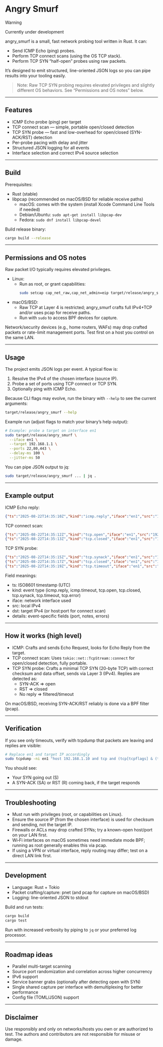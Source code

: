 # Angry Smurf

> [!WARNING]
> Currently under development

angry_smurf is a small, fast network probing tool written in Rust. It can:
- Send ICMP Echo (ping) probes.
- Perform TCP connect scans (using the OS TCP stack).
- Perform TCP SYN “half-open” probes using raw packets.

It’s designed to emit structured, line-oriented JSON logs so you can pipe results into your tooling easily.

> Note: Raw TCP SYN probing requires elevated privileges and slightly different OS behaviors. See “Permissions and OS notes” below.

---

## Features

- ICMP Echo probe (ping) per target
- TCP connect scan — simple, portable open/closed detection
- TCP SYN probe — fast and low-overhead for open/closed (SYN-ACK/RST) detection
- Per-probe pacing with delay and jitter
- Structured JSON logging for all events
- Interface selection and correct IPv4 source selection

---

## Build

Prerequisites:
- Rust (stable)
- libpcap (recommended on macOS/BSD for reliable receive paths)
  - macOS: comes with the system (install Xcode Command Line Tools if needed)
  - Debian/Ubuntu: `sudo apt-get install libpcap-dev`
  - Fedora: `sudo dnf install libpcap-devel`

Build release binary:
```bash
cargo build --release
```

---

## Permissions and OS notes

Raw packet I/O typically requires elevated privileges.

- Linux:
  - Run as root, or grant capabilities:
    ```bash
    sudo setcap cap_net_raw,cap_net_admin=eip target/release/angry_smurf
    ```
- macOS/BSD:
  - Raw TCP at Layer 4 is restricted; angry_smurf crafts full IPv4+TCP and/or uses pcap for receive paths.
  - Run with `sudo` to access BPF devices for capture.

Network/security devices (e.g., home routers, WAFs) may drop crafted packets or rate-limit management ports. Test first on a host you control on the same LAN.

---

## Usage

The project emits JSON logs per event. A typical flow is:
1) Resolve the IPv4 of the chosen interface (source IP).
2) Probe a set of ports using TCP connect or TCP SYN.
3) Optionally ping with ICMP Echo.

Because CLI flags may evolve, run the binary with `--help` to see the current arguments:
```bash
target/release/angry_smurf --help
```

Example run (adjust flags to match your binary’s help output):
```bash
# Example: probe a target on interface en1
sudo target/release/angry_smurf \
  --iface en1 \
  --target 192.168.1.1 \
  --ports 22,80,443 \
  --delay-ms 100 \
  --jitter-ms 50
```

You can pipe JSON output to jq:
```bash
sudo target/release/angry_smurf ... | jq .
```

---

## Example output

ICMP Echo reply:
```json
{"ts":"2025-08-22T14:35:10Z","kind":"icmp.reply","iface":"en1","src":"192.168.1.121","dst":"192.168.1.10","details":{"id":4919,"seq":1}}
```

TCP connect scan:
```json
{"ts":"2025-08-22T14:35:12Z","kind":"tcp.open","iface":"en1","src":"192.168.1.121","dst":"192.168.1.10:22","details":{"note":"TCP port open","port":22}}
{"ts":"2025-08-22T14:35:13Z","kind":"tcp.closed","iface":"en1","src":"192.168.1.121","dst":"192.168.1.10:81","details":{"note":"TCP port closed","port":81}}
```

TCP SYN probe:
```json
{"ts":"2025-08-22T14:35:15Z","kind":"tcp.synack","iface":"en1","src":"192.168.1.121","dst":"192.168.1.10","details":{"port":22,"note":"SYN-ACK received"}}
{"ts":"2025-08-22T14:35:17Z","kind":"tcp.closed","iface":"en1","src":"192.168.1.121","dst":"192.168.1.10","details":{"port":81,"note":"RST received, port closed"}}
{"ts":"2025-08-22T14:35:19Z","kind":"tcp.timeout","iface":"en1","src":"192.168.1.121","dst":"192.168.1.10","details":{"port":443,"note":"no response"}}
```

Field meanings:
- ts: ISO8601 timestamp (UTC)
- kind: event type (icmp.reply, icmp.timeout, tcp.open, tcp.closed, tcp.synack, tcp.timeout, tcp.error)
- iface: network interface used
- src: local IPv4
- dst: target IPv4 (or host:port for connect scan)
- details: event-specific fields (port, notes, errors)

---

## How it works (high level)

- ICMP: Crafts and sends Echo Request, looks for Echo Reply from the target.
- TCP connect scan: Uses `tokio::net::TcpStream::connect` for open/closed detection, fully portable.
- TCP SYN probe: Crafts a minimal TCP SYN (20-byte TCP) with correct checksum and data offset, sends via Layer 3 (IPv4). Replies are detected as:
  - SYN-ACK => open
  - RST => closed
  - No reply => filtered/timeout

On macOS/BSD, receiving SYN-ACK/RST reliably is done via a BPF filter (pcap).

---

## Verification

If you see only timeouts, verify with tcpdump that packets are leaving and replies are visible:

```bash
# Replace en1 and target IP accordingly
sudo tcpdump -ni en1 "host 192.168.1.10 and tcp and (tcp[tcpflags] & (tcp-syn|tcp-ack|tcp-rst) != 0)"
```

You should see:
- Your SYN going out (S)
- A SYN-ACK (SA) or RST (R) coming back, if the target responds

---

## Troubleshooting

- Must run with privileges (root, or capabilities on Linux).
- Ensure the source IP (from the chosen interface) is used for checksum and sending, not the target IP.
- Firewalls or ACLs may drop crafted SYNs; try a known-open host/port on your LAN first.
- Wi‑Fi interfaces on macOS sometimes need immediate mode BPF; running as root generally enables this via pcap.
- If using a VPN or virtual interface, reply routing may differ; test on a direct LAN link first.

---

## Development

- Language: Rust + Tokio
- Packet crafting/capture: pnet (and pcap for capture on macOS/BSD)
- Logging: line-oriented JSON to stdout

Build and run tests:
```bash
cargo build
cargo test
```

Run with increased verbosity by piping to `jq` or your preferred log processor.

---

## Roadmap ideas

- Parallel multi-target scanning
- Source port randomization and correlation across higher concurrency
- IPv6 support
- Service banner grabs (optionally after detecting open with SYN)
- Single shared capture per interface with demultiplexing for better performance
- Config file (TOML/JSON) support

---

## Disclaimer

Use responsibly and only on networks/hosts you own or are authorized to test. The authors and contributors are not responsible for misuse or damage.
